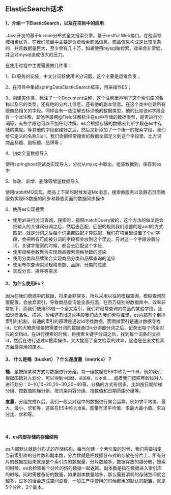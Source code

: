 ## ElasticSearch话术

#### 1、介绍一下ElasticSearch，以及在项目中的应用

​	Java开发的基于lucene分布式全文搜索引擎。基于restful Web接口。在检索领域相当优秀，在我们项目中主要是负责检索商品信息。商品信息构成是比较复杂的，并且数据量巨大，至少会有几十万，如果使用mysql做检索，效率会非常低，并且对mysql造成很大的压力。

在使用过程中主要需要做几件事：

1、Es服务的安装，中文分词器使用IK分词器，这个主要是运维负责；

2、在项目中集成springDataElasticSearch框架，用来操作ES；

3、创建实体类，标注了一个Document注解，这个注解里声明了这个索引库的名称以及它的类型，还有他的分片儿信息，还有他的副本信息。在这个类中创建所有跟商品相关的字段。同样会有一些注解去标识他的数据类型，他的比如说id字段会有一个id注解，其他字段用@Field注解标注在es中存储的数据类型，是否进行分词等，有些字段也可以不加任何注解，es会根据存储的数据去判断字段在es中存储的类型。等其他的字段都建好之后，然后又新添加了一个统一的搜索字段，我们给它定义的名称叫all，我们会把经常搜索的数据全部定义到这个字段里。比方说商品标题、副标题、品牌等；

4、初始全量数据导入

使用springboot测试类实现导入，分批从mysql中取出，组装数据到，保存到es中

5、修改、新增、删除等增量数据导入

使用rabbitMQ实现，商品上下架的时候发送Mq消息，搜索微服务以及静态页面微服务实现ES数据的同步和静态页面的数据同步操作

6、使用es实现搜索

- 使用all进行分词查询，搜索时，按照matchQuery做的，这个方法的做法是会把输入的关键词分词之后，然后去匹配，匹配的规则我们设置的是and的方式匹配，就是分词之后每个词条都匹配才算匹配，我们在项目里设置了个all字段，会把所有可能被分词的字段都会放到这个里边，只对这一个字段设置分词，关键字搜索的时候，都会去匹配这个字段，
- 使用规格参数聚合实现商品搜索规格参数的渲染
- 使用分类和品牌聚合实现商品分类和品牌查询的渲染
- 使用布尔查询实现规格参数、品牌、分类的过滤
- 实现分页、排序等需求

#### 2、为什么使用Es？

​		 因为在我们商城中的数据，将来会非常多，所以采用以往的模糊查询，模糊查询前置配置，会放弃索引，导致商品查询是全表扫面，在百万级别的数据库中，效率非常低下，而我们使用ES做一个全文索引，我们将经常查询的商品的某些字段，比如说商品名，描述、价格还有id这些字段我们放入我们索引库里，es内部有个倒排索引的机制，普通的索引的原理是通过id寻找数据，而倒排索引是通过数据寻找id，它的大概原理是把需要分词的数据通过ik分词器分词之后，记录出每个词条对应的文档id，在进行搜索的时候，将搜索关键字分词之后，找到每个词条的文档id，然后在进行通过id搜索操作，大大提高了全文检索的效率，这也是在全文检索方面最常用的技术。

#### 3、 什么是桶（bucket）？什么是度量（metrics）？

​		**桶**，是按照某种方式对数据进行分组，每一组数据在ES中称为一个`桶`，例如我们根据国籍对人划分，可以得到`中国桶`、`英国桶`，`日本桶`……或者我们按照年龄段对人进行划分：0~10,10~20,20~30,30~40等。分桶的方式有很多，比如按日期阶梯分组、按数值阶梯分组、按词条内容分组、按数值和日期范围分组等。

​	**度量**，分组完成以后，我们一般会对组中的数据进行聚合运算，例如求平均值、最大、最小、求和等，这些在ES中称为`度量`。度量有求平均值、求最大最小值、求百分比、求和等。

​	

#### 4、es内部存储的存储结构

es内部默认就是分布式的存储结构，每当创建一个索引库的时候，我们需要指定当前索引库的分片数和副本数，分片数就是把数据分布式的存放在分片上，所有分片的数据加起来就是整个索引库的数据量，分片数越多，数据存放的越分散，搜索的时候，es会检索每个分片的伤的数据一起返回。副本数是指在数据进入索引库的时候，同时需要备份的数量，如果副本数量越多，那么需要消耗的存储空间就会越多，过多的话会造成空间浪费，一般生产中使用的时候都用的默认的配置，就是5个分片，2个副本。









